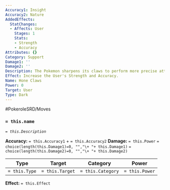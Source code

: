 ```yaml
---
Accuracy1: Insight
Accuracy2: Nature
AddedEffects:
  StatChanges:
  - Affects: User
    Stages: 1
    Stats:
    - Strength
    - Accuracy
Attributes: {}
Category: Support
Damage1: ''
Damage2: ''
Description: The Pokemon sharpens its claws to perform more precise attacks.
Effect: Increase the User's Strength and Accuracy.
Name: Hone Claws
Power: 0
Target: User
Type: Dark
---
```


#PokeroleSRD/Moves

### `= this.name`
*`= this.Description`*

**Accuracy:** `= this.Accuracy1` + `= this.Accuracy2`
**Damage:** `= this.Power` `= choice(length(this.Damage1)=0, "","\+ "+ this.Damage1)` `= choice(length(this.Damage2)=0, "","\+ "+ this.Damage2)`

| Type          | Target          | Category          | Power          |
| ------------- | --------------- | ----------------  | -------------- |
| `= this.Type` | `= this.Target` | `= this.Category` | `= this.Power` | 

**Effect:** `= this.Effect`